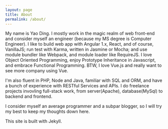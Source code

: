 ```yaml
---
layout: page
title: About
permalink: /about/
---
```


My name is Yao Ding. I mostly work in the magic realm of web front-end and consider myself an engineer (because my MS degree is Computer Engineer). I like to build web app with Angular 1.x, React, and of course, VanillaJS; run test with Karma, written in Jasmine or Mocha; and use module bundler like Webpack, and module loader like RequireJS. I love Object Oriented Programming, enjoy Prototype Inheritance in Javascript, and embrace Functional Programming. BTW, I love Vue.js and really want to see more company using Vue.

I'm also fluent in PHP, Node and Java, familiar with SQL and ORM, and have a bunch of experience with RESTful Services and APIs. I do freelance projects invovling full-stack work, from server(Apache), database(MySql) to backend and frontend.

I consider myself an average programmer and a subpar blogger, so I will try my best to keep my thoughts down here.

This site is built with Jekyll.
